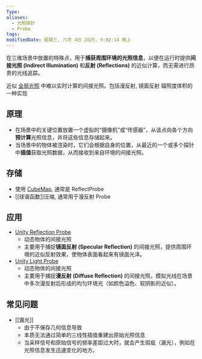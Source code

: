 ```yaml
---
Type: 
aliases:
  - 光照探针
  - Probe
tags: 
modifiedDate: 星期三, 六月 4日 2025, 9:02:14 晚上
---
```

在三维场景中放置的特殊点，用于**捕获周围环境的光照信息**，以便在运行时提供**间接光照 (Indirect Illumination)** 和**反射 (Reflections)** 的近似计算，而无需进行昂贵的光线追踪。

近似 [全局光照](全局光照.md) 中难以实时计算的间接光照。包括漫反射, 镜面反射
辐照度体积的一种实现

## 原理

- 在场景中的关键位置放置一个虚拟的“摄像机”或“传感器”，从该点向各个方向**预计算**光照信息，并将这些信息存储起来。
- 当场景中的物体被渲染时，它们会根据自身的位置，从最近的一个或多个探针中**插值**获取光照数据，从而接收到来自环境的间接光照。

## 存储

- 使用 [CubeMap](CubeMap.md), 通常是 ReflectProbe
- [[球谐函数]]压缩, 通常用于漫反射 Probe

## 应用

- [Unity Reflection Probe](Unity%20Reflection%20Probe.md)
    - 动态物体的间接光照
    - 主要用于捕捉**镜面反射 (Specular Reflection)** 的间接光照，提供周围环境的近似反射效果，使物体表面看起来有镜面光泽。
- [Unity Light Probe](Unity%20Light%20Probe.md)
    - 动态物体的间接光照
    - 主要用于捕捉**漫反射 (Diffuse Reflection)** 的间接光照，模拟光线在场景中多次漫反射后形成的均匀环境光（如颜色溢色、软阴影的近似）。

## 常见问题

-  [[漏光]]
    - 由于不保存几何信息导致
    - 本质无法通过简单的三线性插值重建出原始光照信息
    - 当采样信号和原始信号的频率差距过大时，就会产生瑕疵（漏光），例如在光照信息发生迅速变化的地方。
